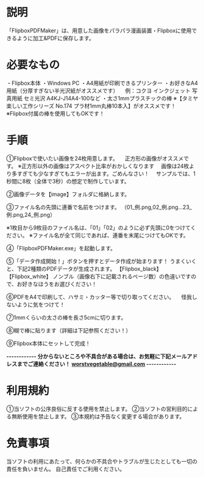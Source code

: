 # 説明
「FlipboxPDFMaker」は、用意した画像をパラパラ漫画装置・Flipboxに使用できるように加工&PDFに保存します。

# 必要なもの
・Flipbox本体
・Windows PC
・A4用紙が印刷できるプリンター
・お好きなA4用紙（分厚すぎない半光沢紙がオススメです）
　例：コクヨ インクジェット 写真用紙 セミ光沢 A4KJ-J14A4-100など
・太さ1mmプラスチックの棒
※【タミヤ 楽しい工作シリーズ No.174 プラ材1mm丸棒10本入】がオススメです！
※Flipbox付属の棒を使用してもOKです！

# 手順
①Flipboxで使いたい画像を24枚用意します。
　正方形の画像がオススメです。
※正方形以外の画像はアスペクト比率がおかしくなります
　画像は24枚より多すぎても少なすぎてもエラーが出ます。ごめんなさい！
　サンプルでは、1秒間に8枚（全体で3秒）の想定で制作しています。

②画像データを【image】フォルダに格納します。

③ファイル名の先頭に連番で名前をつけます。
（01_例.png,02_例.png…23_例.png,24_例.png）

※1枚目から9枚目のファイル名は、「01」「02」のように必ず先頭に0をつけてください。
※ファイル名が全て同じであれば、連番を末尾につけてもOKです。

④「FlipboxPDFMaker.exe」を起動します。

⑤「データ作成開始！」ボタンを押すとデータ作成が始まります！
うまくいくと、下記2種類のPDFデータが生成されます。
【Flipbox_black】【Flipbox_white】
ノンブル（画像右下に記載されるページ数）の色違いですので、お好きなほうをお選びください！

⑥PDFをA4で印刷して、ハサミ・カッター等で切り取ってください。
　怪我しないように気をつけて！

⑦1mmくらいの太さの棒を長さ5cmに切ります。

⑧糊で棒に貼ります（詳細は下記参照ください！）

⑨Flipbox本体にセットして完成！

**------------
分からないところや不具合がある場合は、お気軽に下記メールアドレスまでご連絡ください！
worstvegetable@gmail.com
------------**

# 利用規約

①当ソフトの公序良俗に反する使用を禁止します。
②当ソフトの営利目的による無断使用を禁止します。
③本規約は予告なく変更する場合があります。

# 免責事項

当ソフトの利用にあたって、何らかの不具合やトラブルが生じたとしても一切の責任を負いません。
自己責任でご利用ください。
